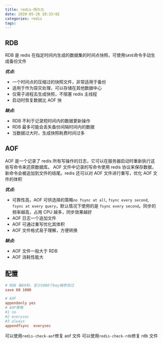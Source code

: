 ```yaml
---
title: redis-持久化
date: 2020-05-26 18:33:02
categories: redis
tags:
---
```


## RDB

RDB 是 redis 在指定时间内生成的数据集的时间点快照，可使用`SAVE`命令手动生成备份文件

**_优点:_**

- 一个时间点的压缩过的快照文件，非常适用于备份
- 适用于作为容灾处理，可以存储在其他数据中心
- 仅需子进程去生成快照，不阻塞 redis 主线程
- 启动时恢复数据比 AOF 快

**_缺点:_**

- RDB 不利于记录短时间内的数据更新操作
- RDB 最多可能会丢失备份间隔时间内的数据
- 当数据过大时，生成快照耗费时间过多

## AOF

AOF 是一个记录了 redis 所有写操作的日志，它可以在服务器启动时重新执行这些写命令来还原数据库。
AOF 文件中记录的写命令使用 redis 协议来保存数据，新命令会被追加到文件的结尾。redis 还可以对 AOF 文件进行重写，优化 AOF 文件的体积

**_优点:_**

- 可靠性高，AOF 可供选择的策略`no fsync at all`, `fsync every second`, `fsync at every query`，默认情况下使用的是 `fsync every second`。同步的频率越高，占用 CPU 越多，同步效果越好
- AOF 日志一个追加文件
- AOF 可通过重写优化其体积
- AOF 文件格式易于理解，方便转换

**_缺点:_**

- AOF 文件一般大于 RDB
- AOF 消耗性能大

## 配置

```conf
# RDB 每60秒，至少1000个key被修改过
save 60 1000

# AOF
appendonly yes
# AOF策略
#1 no
#2 everysec
#3 always
appendfsync  everysec
```

可以使用`redis-check-aof`修复 aof 文件
可以使用`redis-check-rdb`修复 rdb 文件
